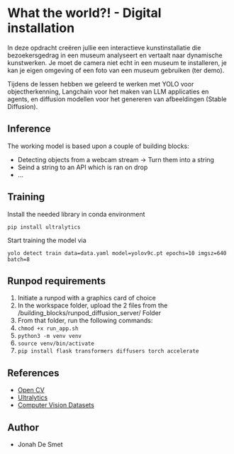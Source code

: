 # What the world?! - Digital installation

In deze opdracht creëren jullie een interactieve kunstinstallatie die bezoekersgedrag in een museum analyseert en vertaalt naar dynamische kunstwerken. Je moet de camera niet echt in een museum te installeren, je kan je eigen omgeving of een foto van een museum gebruiken (ter demo).

Tijdens de lessen hebben we geleerd te werken met YOLO voor objectherkenning, Langchain voor het maken van LLM applicaties en agents, en diffusion modellen voor het genereren van afbeeldingen (Stable Diffusion). 

## Inference

The working model is based upon a couple of building blocks:

- Detecting objects from a webcam stream -> Turn them into a string
- Seind a string to an API which is ran on drop
- ...

## Training

Install the needed library in conda environment

`pip install ultralytics`

Start training the model via

`yolo detect train data=data.yaml model=yolov9c.pt epochs=10 imgsz=640 batch=8`


## Runpod requirements

1. Initiate a runpod with a graphics card of choice
2. In the workspace folder, upload the 2 files from the /building_blocks/runpod_diffusion_server/ Folder
3. From that folder, run the following commands:
4. `chmod +x run_app.sh`
5. `python3 -m venv venv`
6. `source venv/bin/activate`
7. `pip install flask transformers diffusers torch accelerate`


## References

- [Open CV](https://opencv.org/)
- [Ultralytics](https://github.com/ultralytics/ultralytics)
- [Computer Vision Datasets](https://public.roboflow.com/)


## Author

- Jonah De Smet


